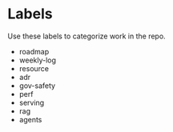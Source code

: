 # Labels

Use these labels to categorize work in the repo.

- roadmap
- weekly-log
- resource
- adr
- gov-safety
- perf
- serving
- rag
- agents
